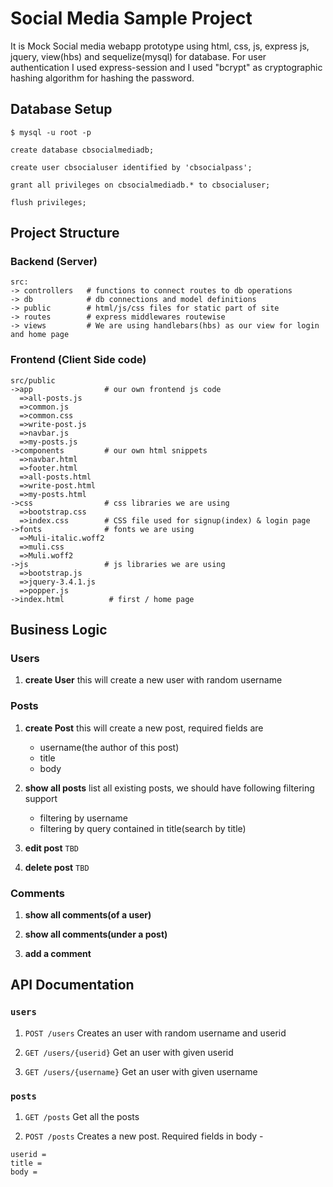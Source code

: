 # Social Media Sample Project

It is Mock Social media webapp prototype using html, css, js, express js, jquery, view(hbs) and sequelize(mysql) for database.
For user authentication I used express-session and I used "bcrypt"  as cryptographic hashing algorithm for hashing the password.  

## Database Setup

```Shell
$ mysql -u root -p
```
```mysql
create database cbsocialmediadb;

create user cbsocialuser identified by 'cbsocialpass';

grant all privileges on cbsocialmediadb.* to cbsocialuser;

flush privileges;
```

## Project Structure

### Backend (Server)
```shell
src:
-> controllers   # functions to connect routes to db operations
-> db            # db connections and model definitions
-> public        # html/js/css files for static part of site
-> routes        # express middlewares routewise
-> views         # We are using handlebars(hbs) as our view for login and home page
```

### Frontend (Client Side code)
```shell
src/public
->app                # our own frontend js code
  =>all-posts.js
  =>common.js
  =>common.css
  =>write-post.js
  =>navbar.js
  =>my-posts.js
->components         # our own html snippets 
  =>navbar.html
  =>footer.html
  =>all-posts.html
  =>write-post.html
  =>my-posts.html
->css                # css libraries we are using
  =>bootstrap.css
  =>index.css        # CSS file used for signup(index) & login page 
->fonts              # fonts we are using
  =>Muli-italic.woff2
  =>muli.css
  =>Muli.woff2
->js                 # js libraries we are using
  =>bootstrap.js
  =>jquery-3.4.1.js
  =>popper.js
->index.html          # first / home page
```
## Business Logic

### Users

1. **create User**
   this will create a new user with random username

### Posts

1. **create Post**
   this will create a new post, required fields are
   - username(the author of this post)
   - title
   - body

2. **show all posts**
   list all existing posts, we should have following filtering support

   - filtering by username
   - filtering by query contained in title(search by title)

3. **edit post** `TBD`

4. **delete post** `TBD`

### Comments

1. **show all comments(of a user)**

2. **show all comments(under a post)**

3. **add a comment**

## API Documentation

### `users`

1. `POST /users`
Creates an user with random username and userid

2. `GET /users/{userid}`
Get an user with given userid

3. `GET /users/{username}`
Get an user with given username

### `posts`

1. `GET /posts`
Get all the posts

2. `POST /posts`
Creates a new post.
Required fields in body - 
```
userid = 
title = 
body = 
```
